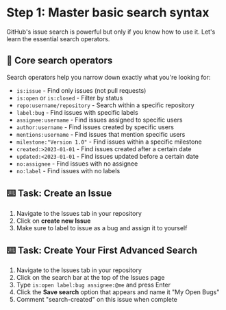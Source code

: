 # Step 1: Master basic search syntax
GitHub's issue search is powerful but only if you know how to use it. Let's learn the essential search operators.

## 📝 Core search operators
Search operators help you narrow down exactly what you're looking for:

- `is:issue` - Find only issues (not pull requests)
- `is:open` or `is:closed` - Filter by status
- `repo:username/repository` - Search within a specific repository
- `label:bug` - Find issues with specific labels
- `assignee:username` - Find issues assigned to specific users
- `author:username` - Find issues created by specific users
- `mentions:username` - Find issues that mention specific users
- `milestone:"Version 1.0"` - Find issues within a specific milestone
- `created:>2023-01-01` - Find issues created after a certain date
- `updated:<2023-01-01` - Find issues updated before a certain date
- `no:assignee` - Find issues with no assignee
- `no:label` - Find issues with no labels

## :keyboard: Task: Create an Issue

1. Navigate to the Issues tab in your repository
2. Click on **create new Issue**
3. Make sure to label to issue as a bug and assign it to yourself

## :keyboard: Task: Create Your First Advanced Search

1. Navigate to the Issues tab in your repository
2. Click on the search bar at the top of the Issues page
3. Type `is:open label:bug assignee:@me` and press Enter
4. Click the **Save search** option that appears and name it "My Open Bugs"
5. Comment "search-created" on this issue when complete


